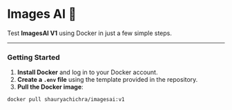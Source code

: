 # Images AI 🚀

Test **ImagesAI V1** using Docker in just a few simple steps.

---

### **Getting Started**

1. **Install Docker** and log in to your Docker account.
2. **Create a `.env` file** using the template provided in the repository.
3. **Pull the Docker image**:

```bash
docker pull shauryachichra/imagesai:v1
